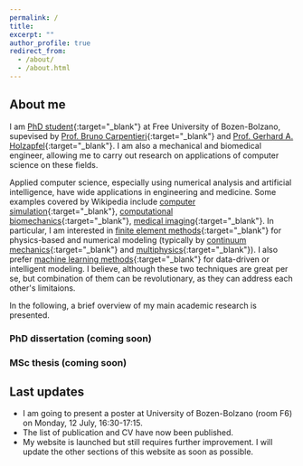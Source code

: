 ```yaml
---
permalink: /
title: 
excerpt: ""
author_profile: true
redirect_from: 
  - /about/
  - /about.html
---
```

## About me
I am [PhD student](https://www.unibz.it/en/faculties/computer-science/phd-computer-science/phd-students/phd/42428-seyed-shayan-sajjadinia){:target="_blank"} at Free University of Bozen-Bolzano, supevised by [Prof. Bruno Carpentieri](https://www.unibz.it/en/faculties/computer-science/academic-staff/person/38064-bruno-carpentieri){:target="_blank"} and [Prof. Gerhard A. Holzapfel](https://www.biomech.tugraz.at/){:target="_blank"}. I am also a mechanical and biomedical engineer, allowing me to carry out research on applications of computer science on these fields. 

Applied computer science, especially using numerical analysis and artificial intelligence, have wide applications in engineering and medicine. Some examples covered by Wikipedia include 
[computer simulation](https://en.wikipedia.org/wiki/Computer_simulation){:target="_blank"}, 
[computational biomechanics](https://en.wikipedia.org/wiki/Biomechanics#Computational_biomechanics){:target="_blank"}, 
[medical imaging](https://en.wikipedia.org/wiki/Medical_image_computing){:target="_blank"}. 
In particular, I am interested in [finite element methods](https://en.wikipedia.org/wiki/Finite_element_method){:target="_blank"} for physics-based and numerical modeling (typically by [continuum mechanics](https://en.wikipedia.org/wiki/Continuum_mechanics){:target="_blank"} and [multiphysics](https://en.wikipedia.org/wiki/Multiphysics){:target="_blank"}). I also prefer [machine learning methods](https://en.wikipedia.org/wiki/Machine_learning){:target="_blank"} for data-driven or intelligent modeling. I believe, although these two techniques are great per se, but combination of them can be revolutionary, as they can address each other's limitaions.

In the following, a brief overview of my main academic research is presented.

### PhD dissertation (coming soon)

### MSc thesis (coming soon)


## Last updates
- I am going to present a poster at University of Bozen-Bolzano (room F6) on Monday, 12 July, 16:30-17:15.
- The list of publication and CV have now been published.
- My website is launched but still requires further improvement. I will update the other sections of this website as soon as possible.